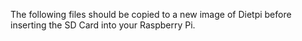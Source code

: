 The following files should be copied to a new image of Dietpi before inserting the SD Card into your Raspberry Pi.
